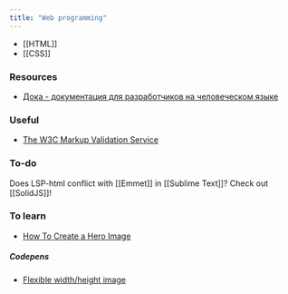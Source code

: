 ```yaml
---
title: "Web programming"
---
```


- [[HTML]]
- [[CSS]]

### Resources
- [Дока - документация для разработчиков на человеческом языке](https://doka.guide/)

### Useful
- [The W3C Markup Validation Service](https://validator.w3.org/)

### To-do
Does LSP-html conflict with [[Emmet]] in [[Sublime Text]]?
Check out [[SolidJS]]!

### To learn
- [How To Create a Hero Image](https://www.w3schools.com/howto/howto_css_hero_image.asp)

##### Codepens
- [Flexible width/height image](https://codepen.io/Paulie-D/pen/pydGzR?)
